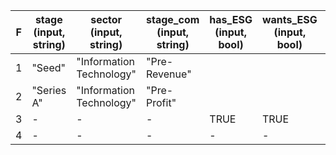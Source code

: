 |F|stage (input, string)|sector (input, string)|stage_com (input, string)|has_ESG (input, bool)|wants_ESG (input, bool)|opinion (output, string)|
|---|---|---|---|---|---|---|
|1|"Seed"|"Information Technology"|"Pre-Revenue"|||"interesting"|
|2|"Series A"|"Information Technology"|"Pre-Profit"|||"interesting"|
|3|-|-|-|TRUE|TRUE|"interesting"|
|4|-|-|-|-|-|"reject"|